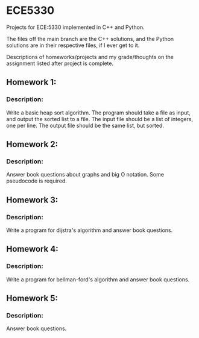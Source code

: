# ECE5330
Projects for ECE:5330 implemented in C++ and Python. 

The files off the main branch are the C++ solutions, and the Python solutions are in their respective files, if I ever get to it.

Descriptions of homeworks/projects and my grade/thoughts on the assignment listed after project is complete.

## Homework 1:
### Description:
Write a basic heap sort algorithm. The program should take a file as input, and output the sorted list to a file. The input file should be a list of integers, one per line. The output file should be the same list, but sorted.


## Homework 2:
### Description:
Answer book questions about graphs and big O notation. Some pseudocode is required.


## Homework 3:
### Description:
Write a program for dijstra's algorithm and answer book questions.


## Homework 4:
### Description:
Write a program for bellman-ford's algorithm and answer book questions.


## Homework 5:
### Description:
Answer book questions.